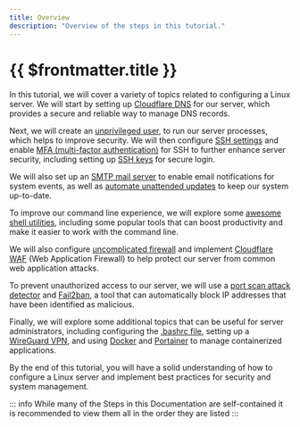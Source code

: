 ```yaml
---
title: Overview
description: "Overview of the steps in this tutorial."
---
```


# {{ $frontmatter.title }}

In this tutorial, we will cover a variety of topics related to configuring a Linux server. We will start by setting up
[Cloudflare DNS](00_cloudflare_dns.md) for our server, which provides a secure and reliable way to manage DNS records.

Next, we will create an [unprivileged user](01_add_unprivileged_user.md), to run our server processes, which helps to
improve security. We will then
configure [SSH settings](03_ssh_security_settings.md) and enable [MFA (multi-factor authentication)](04_ssh_totp.md) for
SSH to further enhance server security, including setting up [SSH keys](02_ssh_keys.md) for secure login.

We will also set up an [SMTP mail server](05_msmtp.md) to enable email notifications for system events, as well
as [automate unattended
updates](06_auto_updates.md) to keep our system up-to-date.

To improve our command line experience, we will explore some [awesome shell utilities](07_install_software.md),
including some popular tools that
can boost productivity and make it easier to work with the command line.

We will also configure [uncomplicated firewall](08_ufw.md) and implement [Cloudflare WAF](09_ufw_cloudflare.md) (Web
Application Firewall) to help protect
our server from common web application attacks.

To prevent unauthorized access to our server, we will use a [port scan attack detector](10_psad.md)
and [Fail2ban](11_fail2ban.md), a tool that can
automatically block IP addresses that have been identified as malicious.

Finally, we will explore some additional topics that can be useful for server administrators, including configuring the
[.bashrc file](12_bash_config.md), setting up a [WireGuard VPN](13_wireguard.md), and using [Docker](14_docker.md)
and [Portainer](16_portainer.md) to manage containerized applications.

By the end of this tutorial, you will have a solid understanding of how to configure a Linux server and implement best
practices for security and system management.

::: info
While many of the Steps in this Documentation are self-contained it is recommended to view them all in the order they
are listed
:::
